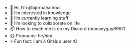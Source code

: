 - 👋 Hi, I’m @bjornatschool
- 👀 I’m interested in knowledge
- 🌱 I’m currently learning stuff
- 💞️ I’m looking to collaborate on life
- 📫 How to reach me is on my Discord (mooseyguy8997)
- 😄 Pronouns: he/him
- ⚡ Fun fact: I am a GitHub user :O
